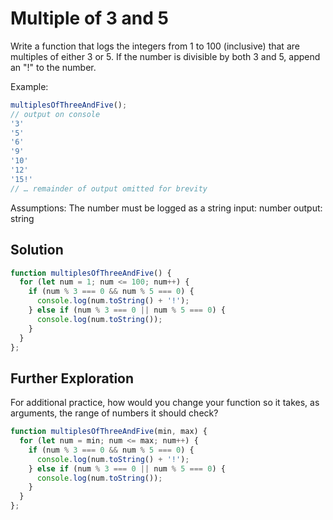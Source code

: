 # Multiple of 3 and 5
Write a function that logs the integers from 1 to 100 (inclusive) that are multiples of either 3 or 5. If the number is divisible by both 3 and 5, append an "!" to the number.

Example:
```js
multiplesOfThreeAndFive();
// output on console
'3'
'5'
'6'
'9'
'10'
'12'
'15!'
// … remainder of output omitted for brevity
```

Assumptions: The number must be logged as a string
input: number
output: string


## Solution
```js
function multiplesOfThreeAndFive() {
  for (let num = 1; num <= 100; num++) {
    if (num % 3 === 0 && num % 5 === 0) {
      console.log(num.toString() + '!');
    } else if (num % 3 === 0 || num % 5 === 0) {
      console.log(num.toString());
    }
  }
};
```

## Further Exploration
For additional practice, how would you change your function so it takes, as arguments, the range of numbers it should check?

```js
function multiplesOfThreeAndFive(min, max) {
  for (let num = min; num <= max; num++) {
    if (num % 3 === 0 && num % 5 === 0) {
      console.log(num.toString() + '!');
    } else if (num % 3 === 0 || num % 5 === 0) {
      console.log(num.toString());
    }
  }
};
```
